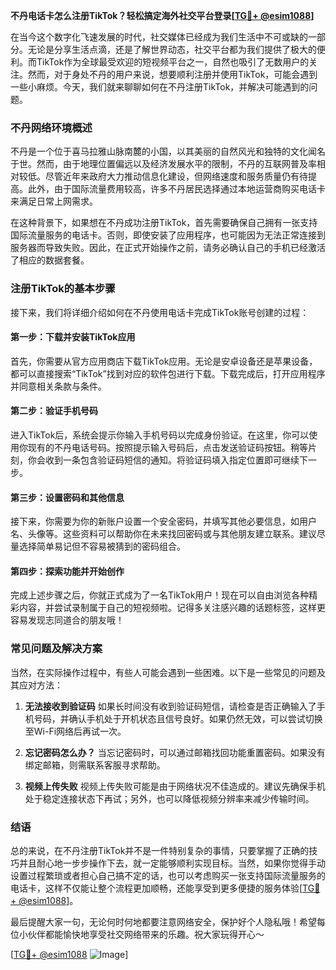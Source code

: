 **不丹电话卡怎么注册TikTok？轻松搞定海外社交平台登录[[TG💪+ @esim1088](https://t.me/s/esim1088)]**

在当今这个数字化飞速发展的时代，社交媒体已经成为我们生活中不可或缺的一部分。无论是分享生活点滴，还是了解世界动态，社交平台都为我们提供了极大的便利。而TikTok作为全球最受欢迎的短视频平台之一，自然也吸引了无数用户的关注。然而，对于身处不丹的用户来说，想要顺利注册并使用TikTok，可能会遇到一些小麻烦。今天，我们就来聊聊如何在不丹注册TikTok，并解决可能遇到的问题。

### 不丹网络环境概述

不丹是一个位于喜马拉雅山脉南麓的小国，以其美丽的自然风光和独特的文化闻名于世。然而，由于地理位置偏远以及经济发展水平的限制，不丹的互联网普及率相对较低。尽管近年来政府大力推动信息化建设，但网络速度和服务质量仍有待提高。此外，由于国际流量费用较高，许多不丹居民选择通过本地运营商购买电话卡来满足日常上网需求。

在这种背景下，如果想在不丹成功注册TikTok，首先需要确保自己拥有一张支持国际流量服务的电话卡。否则，即使安装了应用程序，也可能因为无法正常连接到服务器而导致失败。因此，在正式开始操作之前，请务必确认自己的手机已经激活了相应的数据套餐。

### 注册TikTok的基本步骤

接下来，我们将详细介绍如何在不丹使用电话卡完成TikTok账号创建的过程：

#### 第一步：下载并安装TikTok应用
首先，你需要从官方应用商店下载TikTok应用。无论是安卓设备还是苹果设备，都可以直接搜索“TikTok”找到对应的软件包进行下载。下载完成后，打开应用程序并同意相关条款与条件。

#### 第二步：验证手机号码
进入TikTok后，系统会提示你输入手机号码以完成身份验证。在这里，你可以使用你现有的不丹电话号码。按照提示输入号码后，点击发送验证码按钮。稍等片刻，你会收到一条包含验证码短信的通知。将验证码填入指定位置即可继续下一步。

#### 第三步：设置密码和其他信息
接下来，你需要为你的新账户设置一个安全密码，并填写其他必要信息，如用户名、头像等。这些资料可以帮助你在未来找回密码或与其他朋友建立联系。建议尽量选择简单易记但不容易被猜到的密码组合。

#### 第四步：探索功能并开始创作
完成上述步骤之后，你就正式成为了一名TikTok用户！现在可以自由浏览各种精彩内容，并尝试录制属于自己的短视频啦。记得多关注感兴趣的话题标签，这样更容易发现志同道合的朋友哦！

### 常见问题及解决方案

当然，在实际操作过程中，有些人可能会遇到一些困难。以下是一些常见的问题及其应对方法：

1. **无法接收到验证码**
   如果长时间没有收到验证码短信，请检查是否正确输入了手机号码，并确认手机处于开机状态且信号良好。如果仍然无效，可以尝试切换至Wi-Fi网络后再试一次。

2. **忘记密码怎么办？**
   当忘记密码时，可以通过邮箱找回功能重置密码。如果没有绑定邮箱，则需联系客服寻求帮助。

3. **视频上传失败**
   视频上传失败可能是由于网络状况不佳造成的。建议先确保手机处于稳定连接状态下再试；另外，也可以降低视频分辨率来减少传输时间。

### 结语

总的来说，在不丹注册TikTok并不是一件特别复杂的事情，只要掌握了正确的技巧并且耐心地一步步操作下去，就一定能够顺利实现目标。当然，如果你觉得手动设置过程繁琐或者担心自己搞不定的话，也可以考虑购买一张支持国际流量服务的电话卡，这样不仅能让整个流程更加顺畅，还能享受到更多便捷的服务体验[[TG💪+ @esim1088](https://t.me/s/esim1088)]。

最后提醒大家一句，无论何时何地都要注意网络安全，保护好个人隐私哦！希望每位小伙伴都能愉快地享受社交网络带来的乐趣。祝大家玩得开心～

[[TG💪+ @esim1088](https://t.me/s/esim1088) ![Image](https://i.postimg.cc/4NQfJmqS/Snipaste-2025-05-13-00-14-12.png)]
